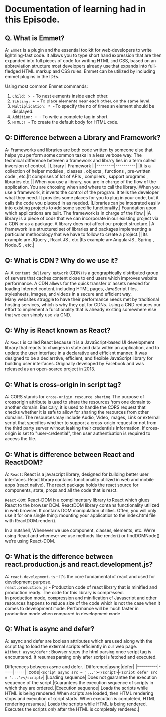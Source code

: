 # **Documentation of learning had in this Episode.**

## Q. What is Emmet?
A: `Emmet` is a plugin and the essential toolkit for web-developers to write lightning-fast code. It allows you to type short hand expression that are then expanded into full pieces of code for writing HTML and CSS, based on an abbreviation structure most developers already use that expands into full-fledged HTML markup and CSS rules. Emmet can be utilized by including emmet plugins in the IDEs.

Using most common Emmet commands:
1. `Child: > `- To nest elements inside each other.
2. `Sibling: + `- To place elements near each other, on the same level.
3. `Multiplication: * `- To specify the no of times an element should be displayed.	
4. `Addition: + `- To write a complete tag in short.
5. `HTML:! `- To create the default body for HTML code.

## **Q: Difference between a Library and Framework?**
A: Frameworks and libraries are both code written by someone else that helps you perform some common tasks in a less verbose way.
The technical difference between a framework and library lies in a term called inversion of control.
| Library | Framework |
|---------|----------|
|It is a collection of helper modules , classes , objects , functions , pre-written code , etc.|It comprises of lot of APIs , compilers , support programs , libraries etc.|
|When you use a library, you are in charge of the flow of the application. You are choosing when and where to call the library.|When you use a framework, it inverts the control of the program. It tells the developer what they need.  It provides some places for you to plug in your code, but it calls the code you plugged in as needed.
|Libraries can be integrated easily into existing projects to add some specific functionality.| Foundation upon which applications are built. The framework is in charge of the flow.|
|A library is a piece of code that we can incorporate in our existing project via a CDN or as a package. A library does not affect our project structure.| A framework is a structured set of libraries and packages implementing a particular methodology that we have to follow to create a project.|
|Its example are JQuery , React JS , etc.|Its example are AngularJS , Spring , NodeJS , etc.|

## **Q: What is CDN ? Why do we use it?**
A: A `content delivery network` (CDN) is a geographically distributed group of servers that caches content close to end users which improves website performance. A CDN allows for the quick transfer of assets needed for loading Internet content, including HTML pages, JavaScript files, stylesheets, images, and videos in a secure and efficient way.\
Many websites struggle to have their performance needs met by traditional hosting services, which is why they opt for CDNs. Using a CND reduces our effort to implement a functionality that is already existing somewhere else that we can simply use via CND.

## **Q: Why is React known as React?**
A: `React` is called React because it is a JavaScript-based UI development library that reacts to changes in state and data within an application, and to update the user interface in a declarative and efficient manner. It was designed to be a declarative, efficient, and flexible JavaScript library for building user interfaces. Originally developed by Facebook and was released as an open-source project in 2013.

## **Q: What is cross-origin in script tag?**
A: CORS stands for `cross-origin resource sharing`. The purpose of crossorigin attribute is used to share the resources from one domain to another domain. Basically, it is used to handle the CORS request that checks whether it is safe to allow for sharing the resources from other domains. The resources may include Audio, Video, Images, Link or external script that specifies whether to support a cross-origin request or not from the third party server without leaking their credentials information. If cross-origin is set to "user-credential", then user authentication is required to access the file.

## **Q: What is difference between React and ReactDOM?**
A: `React`: React is a javascript library, designed for building better user interfaces. React library contains functionality utilized in web and mobile apps (react native). The react package holds the react source for components, state, props and all the code that is react.

`React-DOM`: React-DOM is a complimentary library to React which glues React to the browser DOM.  ReactDOM library contains functionality utilized in web browser. It contains DOM manipulation utilities. Often, you will only use it for one single thing: mounting your application to the index.html file with ReactDOM.render().

In a nutshell, Whenever we use component, classes, elements, etc. We’re using React and whenever we use methods like render() or findDOMNode() we’re using React-DOM.

## **Q: What is the difference between react.production.js and react.development.js?**
A: `react.development.js` - It's the core fundamental of react and used for development purpose.\
`react.production.js` - Production code of react library that is minified and production ready. The code for this library is compressed.\
In production mode, compression and minification of Javascript and other resources happens to reduce size of the code which is not the case when it comes to development mode. Performance will be much faster in production mode when compared to development mode.

## **Q: What is async and defer?**
A: async and defer are boolean attributes which are used along with the script tag to load the external scripts efficiently in our web page.\
`Without async/defer` : Browser stops the html parsing once script tag is encountered. It resumes parsing only after script is fetched and executed.

Differences between async and defer.
|Difference|async|defer|
|----------|-----|-----|
|code|```<script async src = '...'></script>```|```<script defer src = '...'></script>```|
|Loading sequence|	Does not guarantee the execution sequence of the script.|Guarantees the execution sequence of scripts in which they are ordered.
|Execution sequence|	Loads the scripts while HTML is being rendered. When scripts are loaded, then HTML rendering stops and execution of script starts. When execution is completed, HTML rendering resumes.|	Loads the scripts while HTML is being rendered. Executes the scripts only after the HTML is completely rendered.|